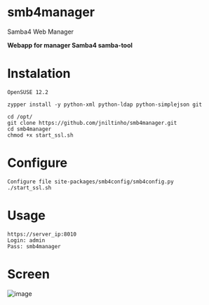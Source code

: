 smb4manager
===========

Samba4 Web Manager


**Webapp for manager Samba4 samba-tool**



Instalation
====
    OpenSUSE 12.2

    zypper install -y python-xml python-ldap python-simplejson git

    cd /opt/
    git clone https://github.com/jniltinho/smb4manager.git
    cd smb4manager
    chmod +x start_ssl.sh



Configure
====
    Configure file site-packages/smb4config/smb4config.py
    ./start_ssl.sh


Usage
====
    https://server_ip:8010
    Login: admin
    Pass: smb4manager


Screen
====

![image](https://raw.github.com/jniltinho/smb4manager/master/screens/smb4manager.png)
